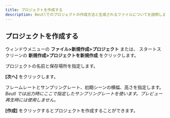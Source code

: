 ```yaml
---
title: プロジェクトを作成する
description: Beutlでのプロジェクトの作成方法と生成されるファイルについてを説明します
---
```


## プロジェクトを作成する

ウィンドウメニューの __ファイル>新規作成>プロジェクト__ または、
スタートスクリーンの __新規作成>プロジェクトを新規作成__ をクリックします。  

プロジェクトの名前と保存場所を指定します。  

__[次へ]__ をクリックします。  

フレームレートとサンプリングレート、初期シーンの横幅、高さを指定します。  
_Beutl では出力時にここで指定したサンプリングレートを使います。プレビュー再生時には使用しません。_

__[作成]__ をクリックするとプロジェクトを作成することができます。
